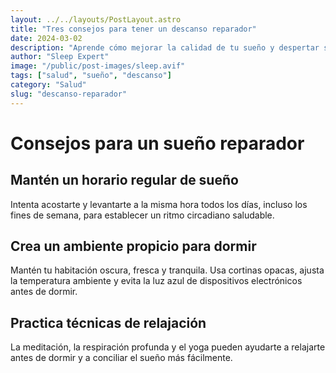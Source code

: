 ```yaml
---
layout: ../../layouts/PostLayout.astro
title: "Tres consejos para tener un descanso reparador"
date: 2024-03-02
description: "Aprende cómo mejorar la calidad de tu sueño y despertar sintiéndote más descansado y rejuvenecido"
author: "Sleep Expert"
image: "/public/post-images/sleep.avif"
tags: ["salud", "sueño", "descanso"]
category: "Salud"
slug: "descanso-reparador"
---
```


# Consejos para un sueño reparador

## Mantén un horario regular de sueño

Intenta acostarte y levantarte a la misma hora todos los días, incluso los fines de semana, para establecer un ritmo circadiano saludable.

## Crea un ambiente propicio para dormir

Mantén tu habitación oscura, fresca y tranquila. Usa cortinas opacas, ajusta la temperatura ambiente y evita la luz azul de dispositivos electrónicos antes de dormir.

## Practica técnicas de relajación

La meditación, la respiración profunda y el yoga pueden ayudarte a relajarte antes de dormir y a conciliar el sueño más fácilmente.
